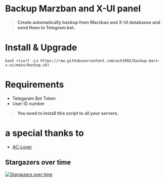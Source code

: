 # Backup Marzban and X-UI panel

> **Create automatically backup from Marzban and X-UI databases and send them to Telegram bot.**

# Install & Upgrade

```
bash <(curl -Ls https://raw.githubusercontent.com/ach1992/backup-marz-x-ui/main/backup.sh)
```

# Requirements

- Telegaram Bot Token
- User ID number

> **You need to install this script to all your servers.**

# a special thanks to
- [AC-Lover](https://github.com/AC-Lover)

## Stargazers over time

[![Stargazers over time](https://starchart.cc/ach1992/backup-marz-x-ui.svg)](https://starchart.cc/ach1992/backup-marz-x-ui)
